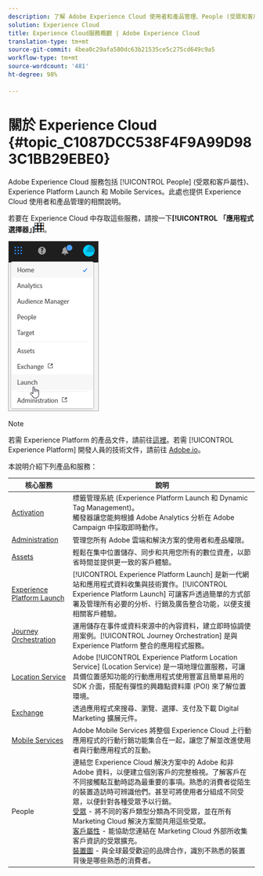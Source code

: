 ```yaml
---
description: 了解 Adobe Experience Cloud 使用者和產品管理、People (受眾和客戶屬性)、Journey Orchestration、Offers、Places、Experience Platform Launch 和 Mobile Services。
solution: Experience Cloud
title: Experience Cloud服務概觀 | Adobe Experience Cloud
translation-type: tm+mt
source-git-commit: 4bea0c29afa580dc63b21535ce5c275cd649c9a5
workflow-type: tm+mt
source-wordcount: '481'
ht-degree: 98%

---
```



# 關於 Experience Cloud {#topic_C1087DCC538F4F9A99D983C1BB29EBE0}

Adobe Experience Cloud 服務包括 [!UICONTROL People] (受眾和客戶屬性)、Experience Platform Launch 和 Mobile Services。此處也提供 Experience Cloud 使用者和產品管理的相關說明。

若要在 Experience Cloud 中存取這些服務，請按一下&#x200B;**[!UICONTROL 「應用程式選擇器」]**![](assets/menu-icon.png)。

![](assets/platform-core-services.png)

>[!NOTE]
>
>若需 Experience Platform 的產品文件，請前往[這裡](https://docs.adobe.com/content/help/zh-Hant/experience-platform/landing/home.html)。若需 [!UICONTROL Experience Platform] 開發人員的技術文件，請前往 [Adobe.io](https://www.adobe.io/apis/experienceplatform/home/services.html)。

本說明介紹下列產品和服務：

| 核心服務 | 說明 |
|--- |--- |
| [Activation](activation/activation.md) | 標籤管理系統 (Experience Platform Launch 和 Dynamic Tag Management)。<br>觸發器讓您能夠根據 Adobe Analytics 分析在 Adobe Campaign 中採取即時動作。 |
| [Administration](admin-getting-started/admin-getting-started.md) | 管理您所有 Adobe 雲端和解決方案的使用者和產品權限。 |
| [Assets](experience-cloud-assets/experience-cloud-assets.md) | 輕鬆在集中位置儲存、同步和共用您所有的數位資產，以節省時間並提供更一致的客戶體驗。 |
| [Experience Platform Launch](https://docs.adobe.com/content/help/zh-Hant/launch/using/overview.html) | [!UICONTROL Experience Platform Launch] 是新一代網站和應用程式資料收集與技術實作。[!UICONTROL Experience Platform Launch] 可讓客戶透過簡單的方式部署及管理所有必要的分析、行銷及廣告整合功能，以便支援相關客戶體驗。 |
| [Journey Orchestration](https://docs.adobe.com/content/help/zh-Hant/journeys/using/journey-orchestration-home.html) | 運用儲存在事件或資料來源中的內容資料，建立即時協調使用案例。[!UICONTROL Journey Orchestration] 是與 Experience Platform 整合的應用程式服務。 |
| [Location Service](https://docs.adobe.com/content/help/zh-Hant/places/using/home.translate.html) | Adobe [!UICONTROL Experience Platform Location Service] (Location Service) 是一項地理位置服務，可讓具備位置感知功能的行動應用程式使用豐富且簡單易用的 SDK 介面，搭配有彈性的興趣點資料庫 (POI) 來了解位置環境。 |
| [Exchange](exchange.md) | 透過應用程式來搜尋、瀏覽、選擇、支付及下載 Digital Marketing 擴展元件。 |
| [Mobile Services](https://docs.adobe.com/content/help/zh-Hant/mobile-services/using/home.html) | Adobe Mobile Services 將整個 Experience Cloud 上行動應用程式的行動行銷功能集合在一起，讓您了解並改進使用者與行動應用程式的互動。 |
| People | 連結您 Experience Cloud 解決方案中的 Adobe 和非 Adobe 資料，以便建立個別客戶的完整檢視。了解客戶在不同接觸點互動時認為最重要的事項。熟悉的消費者從陌生的裝置造訪時可辨識他們。甚至可將使用者分組成不同受眾，以便針對各種受眾予以行銷。<br>[受眾](audience-library/audience-library.md) - 將不同的客戶類型分類為不同受眾，並在所有 Marketing Cloud 解決方案間共用這些受眾。<br>[客戶屬性](attributes/attributes.md) - 能協助您連結在 Marketing Cloud 外部所收集客戶資訊的受眾擴充。<br>[裝置圖](https://landing.adobe.com/en/na/events/summit/275658-summit-co-op.html) - 與全球最受歡迎的品牌合作，識別不熟悉的裝置背後是哪些熟悉的消費者。 |
